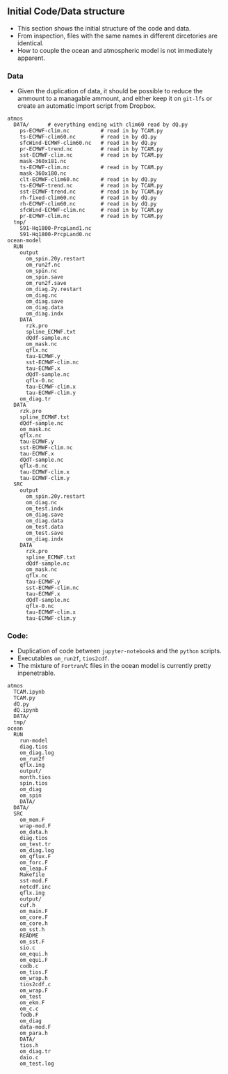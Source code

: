 
## Initial Code/Data structure

 - This section shows the initial structure of the code and 
   data.
 - From inspection, files with the same names in different
  dircetories are identical.
 - How to couple the ocean and atmospheric model is not 
   immediately apparent.

### Data

 - Given the duplication of data, it should be possible to 
   reduce the ammount to a managable ammount, and either
   keep it on `git-lfs` or create 
   an automatic import script from Dropbox.

```
atmos
  DATA/      # everything ending with clim60 read by dQ.py
    ps-ECMWF-clim.nc          # read in by TCAM.py
    ts-ECMWF-clim60.nc        # read in by dQ.py
    sfcWind-ECMWF-clim60.nc   # read in by dQ.py
    pr-ECMWF-trend.nc         # read in by TCAM.py 
    sst-ECMWF-clim.nc         # read in by TCAM.py
    mask-360x181.nc
    ts-ECMWF-clim.nc          # read in by TCAM.py
    mask-360x180.nc           
    clt-ECMWF-clim60.nc       # read in by dQ.py
    ts-ECMWF-trend.nc         # read in by TCAM.py
    sst-ECMWF-trend.nc        # read in by TCAM.py
    rh-fixed-clim60.nc        # read in by dQ.py
    rh-ECMWF-clim60.nc        # read in by dQ.py
    sfcWind-ECMWF-clim.nc     # read in by TCAM.py
    pr-ECMWF-clim.nc          # read in by TCAM.py
  tmp/
    S91-Hq1800-PrcpLand1.nc
    S91-Hq1800-PrcpLand0.nc
ocean-model
  RUN
    output
      om_spin.20y.restart
      om_run2f.nc           
      om_spin.nc
      om_spin.save
      om_run2f.save
      om_diag.2y.restart
      om_diag.nc
      om_diag.save
      om_diag.data
      om_diag.indx
    DATA
      rzk.pro
      spline_ECMWF.txt
      dQdf-sample.nc
      om_mask.nc
      qflx.nc
      tau-ECMWF.y
      sst-ECMWF-clim.nc
      tau-ECMWF.x
      dQdT-sample.nc
      qflx-0.nc
      tau-ECMWF-clim.x
      tau-ECMWF-clim.y
    om_diag.tr
  DATA
    rzk.pro
    spline_ECMWF.txt
    dQdf-sample.nc
    om_mask.nc
    qflx.nc
    tau-ECMWF.y
    sst-ECMWF-clim.nc
    tau-ECMWF.x
    dQdT-sample.nc
    qflx-0.nc
    tau-ECMWF-clim.x
    tau-ECMWF-clim.y
  SRC
    output
      om_spin.20y.restart
      om_diag.nc
      om_test.indx
      om_diag.save
      om_diag.data
      om_test.data
      om_test.save
      om_diag.indx
    DATA
      rzk.pro
      spline_ECMWF.txt
      dQdf-sample.nc
      om_mask.nc
      qflx.nc
      tau-ECMWF.y
      sst-ECMWF-clim.nc
      tau-ECMWF.x
      dQdT-sample.nc
      qflx-0.nc
      tau-ECMWF-clim.x
      tau-ECMWF-clim.y
```

### Code:

 - Duplication of code between `jupyter-notebook`s and the `python` scripts.
 - Executables `om_run2f`, `tios2cdf`.
 - The mixture of `Fortran`/`C` files in the ocean model is currently pretty inpenetrable.

```
atmos
  TCAM.ipynb
  TCAM.py
  dQ.py
  dQ.ipynb
  DATA/
  tmp/
ocean
  RUN
    run-model
    diag.tios
    om_diag.log
    om_run2f
    qflx.ing
    output/
    month.tios
    spin.tios
    om_diag
    om_spin
    DATA/
  DATA/
  SRC
    om_mem.F
    wrap-mod.F
    om_data.h
    diag.tios
    om_test.tr
    om_diag.log
    om_qflux.F
    om_forc.F
    om_leap.F
    Makefile
    sst-mod.F
    netcdf.inc
    qflx.ing
    output/
    cuf.h
    om_main.F
    om_core.F
    om_core.h
    om_sst.h
    README
    om_sst.F
    sio.c
    om_equi.h
    om_equi.F
    codb.c
    om_tios.F
    om_wrap.h
    tios2cdf.c
    om_wrap.F
    om_test
    om_ekm.F
    om_c.c
    fodb.F
    om_diag
    data-mod.F
    om_para.h
    DATA/
    tios.h
    om_diag.tr
    daio.c
    om_test.log
```

